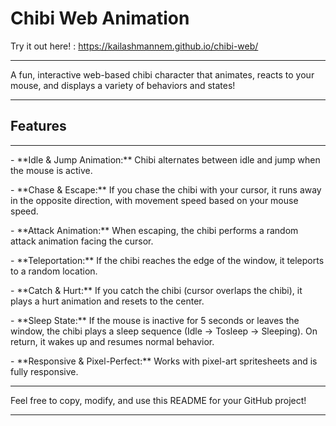 # Chibi Web Animation
Try it out here! : https://kailashmannem.github.io/chibi-web/
<hr>
A fun, interactive web-based chibi character that animates, reacts to your mouse, and displays a variety of behaviors and states!
<hr>
<h2>Features</h2>
<hr>
<p>- **Idle & Jump Animation:** Chibi alternates between idle and jump when the mouse is active.</p>
<p>- **Chase & Escape:** If you chase the chibi with your cursor, it runs away in the opposite direction, with movement speed based on your mouse speed.</p>
<p>- **Attack Animation:** When escaping, the chibi performs a random attack animation facing the cursor.</p>
<p>- **Teleportation:** If the chibi reaches the edge of the window, it teleports to a random location.</p>
<p>- **Catch & Hurt:** If you catch the chibi (cursor overlaps the chibi), it plays a hurt animation and resets to the center.</p>
<p>- **Sleep State:** If the mouse is inactive for 5 seconds or leaves the window, the chibi plays a sleep sequence (Idle → Tosleep → Sleeping). On return, it wakes up and resumes normal behavior.</p>
<p>- **Responsive & Pixel-Perfect:** Works with pixel-art spritesheets and is fully responsive.</p>
<hr>
<p>Feel free to copy, modify, and use this README for your GitHub project!</p>
<hr>
